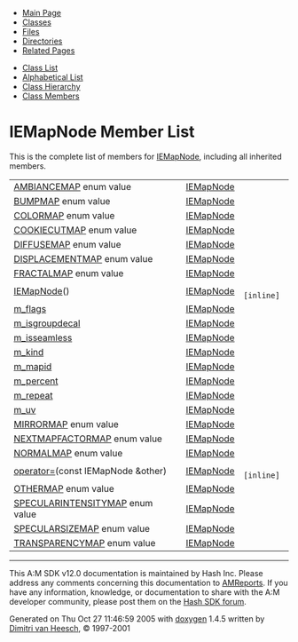 <div class="tabs">

- [Main Page](index.md)
- <span id="current">[Classes](annotated.md)</span>
- [Files](files.md)
- [Directories](dirs.md)
- [Related Pages](pages.md)

</div>

<div class="tabs">

- [Class List](annotated.md)
- [Alphabetical List](classes.md)
- [Class Hierarchy](hierarchy.md)
- [Class Members](functions.md)

</div>

# IEMapNode Member List

This is the complete list of members for <a href="classIEMapNode.md" class="el">IEMapNode</a>, including all inherited members.

|  |  |  |
|----|----|----|
| <a href="classIEMapNode.md#dca29a1140aadadfd92b34a02fa516ef8b4267ddf1bbe44640df2b1b22172349" class="el">AMBIANCEMAP</a> enum value | <a href="classIEMapNode.md" class="el">IEMapNode</a> |  |
| <a href="classIEMapNode.md#dca29a1140aadadfd92b34a02fa516ef8596d9ab1eb8701a578ab2a802d1c659" class="el">BUMPMAP</a> enum value | <a href="classIEMapNode.md" class="el">IEMapNode</a> |  |
| <a href="classIEMapNode.md#dca29a1140aadadfd92b34a02fa516ef58e39218e7d46cf6d3688c77b54fe0ed" class="el">COLORMAP</a> enum value | <a href="classIEMapNode.md" class="el">IEMapNode</a> |  |
| <a href="classIEMapNode.md#dca29a1140aadadfd92b34a02fa516efde0be64020a00dcc980192c37345b76c" class="el">COOKIECUTMAP</a> enum value | <a href="classIEMapNode.md" class="el">IEMapNode</a> |  |
| <a href="classIEMapNode.md#dca29a1140aadadfd92b34a02fa516ef07923aa3cbb7e35db841f0bd0f5ff1b4" class="el">DIFFUSEMAP</a> enum value | <a href="classIEMapNode.md" class="el">IEMapNode</a> |  |
| <a href="classIEMapNode.md#dca29a1140aadadfd92b34a02fa516efd1812210c91a2902a6db9a4b327b700a" class="el">DISPLACEMENTMAP</a> enum value | <a href="classIEMapNode.md" class="el">IEMapNode</a> |  |
| <a href="classIEMapNode.md#dca29a1140aadadfd92b34a02fa516ef5489fa96a5731b139dad6aadb2f27944" class="el">FRACTALMAP</a> enum value | <a href="classIEMapNode.md" class="el">IEMapNode</a> |  |
| <a href="classIEMapNode.md#9f60677f2a266e79213a2297ac81af61" class="el">IEMapNode</a>() | <a href="classIEMapNode.md" class="el">IEMapNode</a> | ` [inline]` |
| <a href="classIEMapNode.md#de812cb8066aad908294b43ef4b363df" class="el">m_flags</a> | <a href="classIEMapNode.md" class="el">IEMapNode</a> |  |
| <a href="classIEMapNode.md#044fbf2fad7f5c3591e88ee0e53a16d0" class="el">m_isgroupdecal</a> | <a href="classIEMapNode.md" class="el">IEMapNode</a> |  |
| <a href="classIEMapNode.md#ce14c53704fd003d5011642d042497e9" class="el">m_isseamless</a> | <a href="classIEMapNode.md" class="el">IEMapNode</a> |  |
| <a href="classIEMapNode.md#66d68980660a982fc401607c239f54e2" class="el">m_kind</a> | <a href="classIEMapNode.md" class="el">IEMapNode</a> |  |
| <a href="classIEMapNode.md#3b2aff5cd1a2382d7dedd0af9426b63e" class="el">m_mapid</a> | <a href="classIEMapNode.md" class="el">IEMapNode</a> |  |
| <a href="classIEMapNode.md#8b668b2f236f418c7e424146d0ad56dd" class="el">m_percent</a> | <a href="classIEMapNode.md" class="el">IEMapNode</a> |  |
| <a href="classIEMapNode.md#8e50036d0fe95814c984f6264db744ab" class="el">m_repeat</a> | <a href="classIEMapNode.md" class="el">IEMapNode</a> |  |
| <a href="classIEMapNode.md#9bce89748d9dcd1d3878f6f32af47be3" class="el">m_uv</a> | <a href="classIEMapNode.md" class="el">IEMapNode</a> |  |
| <a href="classIEMapNode.md#dca29a1140aadadfd92b34a02fa516ef31cc53854474781115e4154d5d9528a0" class="el">MIRRORMAP</a> enum value | <a href="classIEMapNode.md" class="el">IEMapNode</a> |  |
| <a href="classIEMapNode.md#dca29a1140aadadfd92b34a02fa516ef0deaa599f106e237adc71e6efab50b47" class="el">NEXTMAPFACTORMAP</a> enum value | <a href="classIEMapNode.md" class="el">IEMapNode</a> |  |
| <a href="classIEMapNode.md#dca29a1140aadadfd92b34a02fa516ef3bc7c53890f15cfc66994f0ac00de9b9" class="el">NORMALMAP</a> enum value | <a href="classIEMapNode.md" class="el">IEMapNode</a> |  |
| <a href="classIEMapNode.md#fcea5ca5ad5ee9c8f63a336608f75e53" class="el">operator=</a>(const IEMapNode &other) | <a href="classIEMapNode.md" class="el">IEMapNode</a> | ` [inline]` |
| <a href="classIEMapNode.md#dca29a1140aadadfd92b34a02fa516ef486cca3be8c4485744b882670d0191e1" class="el">OTHERMAP</a> enum value | <a href="classIEMapNode.md" class="el">IEMapNode</a> |  |
| <a href="classIEMapNode.md#dca29a1140aadadfd92b34a02fa516ef9cb41a98439a1d606679d74325596ad7" class="el">SPECULARINTENSITYMAP</a> enum value | <a href="classIEMapNode.md" class="el">IEMapNode</a> |  |
| <a href="classIEMapNode.md#dca29a1140aadadfd92b34a02fa516efbf1640edd4c8833729c1f91ed4c2cd07" class="el">SPECULARSIZEMAP</a> enum value | <a href="classIEMapNode.md" class="el">IEMapNode</a> |  |
| <a href="classIEMapNode.md#dca29a1140aadadfd92b34a02fa516ef30058bb40a02f493eb7226490b5c9033" class="el">TRANSPARENCYMAP</a> enum value | <a href="classIEMapNode.md" class="el">IEMapNode</a> |  |

------------------------------------------------------------------------

<span class="small">This A:M SDK v12.0 documentation is maintained by Hash Inc. Please address any comments concerning this documentation to [AMReports](http://www.hash.com/reports). If you have any information, knowledge, or documentation to share with the A:M developer community, please post them on the [Hash SDK forum](http://www.hash.com/forums/index.php?showforum=11).</span>

Generated on Thu Oct 27 11:46:59 2005 with [<span class="image placeholder" original-image-src="doxygen.png" original-image-title="" height="45" width="100" align="middle" border="0">doxygen</span>](http://www.doxygen.org/index.html) 1.4.5 written by [Dimitri van Heesch](mailto:dimitri@stack.nl), © 1997-2001
